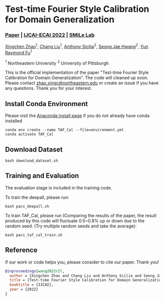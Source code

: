 # Test-time Fourier Style Calibration for Domain Generalization
### [Paper](https://arxiv.org/abs/2205.06427) | [IJCAI-ECAI 2022](https://ijcai-22.org/) | [SMiLe Lab](https://web.northeastern.edu/smilelab/)

[Xingchen Zhao](https://www.xingchenzhao.com/)<sup>1</sup>,
[Chang Liu](https://sites.google.com/view/cliu5/home/)<sup>1</sup>,
[Anthony Sicilia](https://anthonysicilia.github.io/)<sup>2</sup>,
[Seong Jae Hwang](https://micv.yonsei.ac.kr/seongjae)<sup>2</sup>,
[Yun Raymond Fu](http://www1.ece.neu.edu/~yunfu/)<sup>1</sup>

<sup>1</sup> Northeastern University <sup>2</sup> University of Pittsburgh

This is the official implementation of the paper "Test-time Fourier Style Calibration for Domain Generalization". The code will cleaned up soon. Please contact zhao.xingc@northeastern.edu or create an issue if you have any questions. Thank you for your interest.

## Install Conda Environment
Please visit the [Anaconda install page](https://docs.anaconda.com/anaconda/install/index.html) if you do not already have conda installed

```shell script
conda env create --name TAF_Cal --file=environment.yml
conda activate TAF_Cal
```

## Download Dataset
```shell script
bash download_dataset.sh
```

## Training and Evaluation
The evaluation stage is included in the training code.

To train the deepall, please run:
```shell script
bash pacs_deepall.sh
```

To train TAF_Cal, please run (Comparing the results of the paper, the result produced by this code will fluctuate 0.5~0.8% up or down due to the random seed. (Try multiple random seeds and take the average):
```shell script
bash pacs_taf_cal_train.sh
```

## Reference

If our work or code helps you, please consider to cite our paper. Thank you!

```BibTeX
@inproceedings{wang2022r2l,
  author = {Xingchen Zhao and Chang Liu and Anthony Scilia and Seong Jae Hwang and Yun Fu},
  title = {Test-time Fourier Style Calibration for Domain Generalization},
  booktitle = {IJCAI},
  year = {2022}
}
```